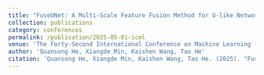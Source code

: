 ```yaml
---
title: "FuseUNet: A Multi-Scale Feature Fusion Method for U-like Networks"
collection: publications
category: conferences
permalink: /publication/2025-05-01-icml
venue: 'The Forty-Second International Conference on Machine Learning (ICML-2025)'
author: 'Quansong He, Xiangde Min, Kaishen Wang, Tao He'
citation: 'Quansong He, Xiangde Min, Kaishen Wang, Tao He. (2025). "FuseUNet: A Multi-Scale Feature Fusion Method for U-like Networks." <i>ICML</i>, 2025.'
---
```

